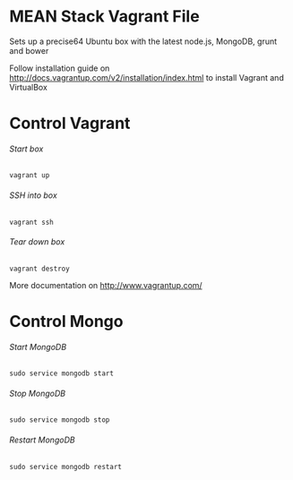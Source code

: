 MEAN Stack Vagrant File
=========

Sets up a precise64 Ubuntu box with the latest node.js, MongoDB, grunt and bower

Follow installation guide on http://docs.vagrantup.com/v2/installation/index.html to install Vagrant and VirtualBox

Control Vagrant
===================

###### Start box
```Shell
vagrant up
```

###### SSH into box
```Shell
vagrant ssh
```

###### Tear down box
```Shell
vagrant destroy
```

More documentation on http://www.vagrantup.com/


Control Mongo
===================

###### Start MongoDB
```Shell
sudo service mongodb start
```

###### Stop MongoDB
```Shell
sudo service mongodb stop
```

###### Restart MongoDB
```Shell
sudo service mongodb restart
```